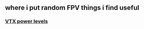 ## where i put random FPV things i find useful

### [VTX power levels](https://github.com/matFPV/FPV/blob/main/VTX-powerlevels.md)
